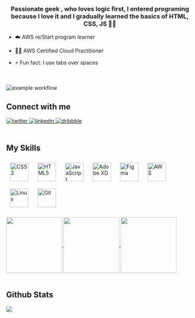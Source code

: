  
### <div align="center">Passionate geek , who loves logic first, I entered programing because I love it and I gradually learned the basics of HTML, CSS, JS 👨‍💻</div>  
  

- ☁️ AWS re/Start program learner  
  

- 👨‍💻 AWS Certified Cloud Practitioner   
  

- ⚡ Fun fact: I use tabs over spaces  

<br/>  

![example workflow](https://www.codewars.com/users/MousaAlsultan/badges/large)

## Connect with me  
<div >
<a href="https://twitter.com/https://twitter.com/Mousasultan2000" target="_blank">
<img src=https://img.shields.io/badge/twitter-%2300acee.svg?&style=for-the-badge&logo=twitter&logoColor=white alt=twitter style="margin-bottom: 5px;" />
</a>
<a href="https://linkedin.com/in/https://www.linkedin.com/in/mousa-alsultan-aa99481b9/" target="_blank">
<img src=https://img.shields.io/badge/linkedin-%231E77B5.svg?&style=for-the-badge&logo=linkedin&logoColor=white alt=linkedin style="margin-bottom: 5px;" />
</a>
<a href="https://dribbble.com/https://dribbble.com/mousasultan" target="_blank">
<img src=https://img.shields.io/badge/dribbble-%23E45285.svg?&style=for-the-badge&logo=dribbble&logoColor=white alt=dribbble style="margin-bottom: 5px;" />
</a>  
</div>



<br/>  


## My Skills 


<div >  
<a href="https://www.w3schools.com/css/" target="_blank"><img style="margin: 10px" src="https://profilinator.rishav.dev/skills-assets/css3-original-wordmark.svg" alt="CSS3" height="50" /></a>  
<a href="https://en.wikipedia.org/wiki/HTML5" target="_blank"><img style="margin: 10px" src="https://profilinator.rishav.dev/skills-assets/html5-original-wordmark.svg" alt="HTML5" height="50" /></a>  
<a href="https://www.javascript.com/" target="_blank"><img style="margin: 10px" src="https://profilinator.rishav.dev/skills-assets/javascript-original.svg" alt="JavaScript" height="50" /></a>  
<a href="https://www.adobe.com/in/products/xd.html" target="_blank"><img style="margin: 10px" src="https://profilinator.rishav.dev/skills-assets/adobexd.png" alt="Adobe XD" height="50" /></a>  
<a href="https://www.figma.com/" target="_blank"><img style="margin: 10px" src="https://profilinator.rishav.dev/skills-assets/figma-icon.svg" alt="Figma" height="50" /></a>   
<a href="https://aws.amazon.com/" target="_blank"><img style="margin: 10px" src="https://profilinator.rishav.dev/skills-assets/amazonwebservices-original-wordmark.svg" alt="AWS" height="50" /></a>  
<a href="https://www.linux.org/" target="_blank"><img style="margin: 10px" src="https://profilinator.rishav.dev/skills-assets/linux-original.svg" alt="Linux" height="50" /></a>  
<a href="https://github.com/" target="_blank"><img style="margin: 10px" src="https://profilinator.rishav.dev/skills-assets/git-scm-icon.svg" alt="Git" height="50" /></a>  
</div>
<div >
<br/> 
    <a href="https://www.credly.com/badges/9985f404-0d1d-4647-b7a5-36f86d0dad68/linked_in?t=ror1sa">
<img align="center" width="150px" src="https://images.credly.com/size/220x220/images/44e2c252-5d19-4574-9646-005f7225bf53/image.png">
</a>
  <a href="https://www.credly.com/badges/314abef6-dbbb-4190-af0a-1c9f889d91ef/linked_in_profile">
<img align="center" width="150px" src="https://user-images.githubusercontent.com/72108088/184443807-a63a0c6d-2c54-4cab-a0ca-32901085071d.png">
</a>
  <a href="https://www.credly.com/badges/407881a9-e283-4668-814e-bfec3a4a0067/linked_in_profile">
<img align="center" width="150px" src="https://images.credly.com/size/680x680/images/2784d0d8-327c-406f-971e-9f0e15097003/image.png">
</a>
 </div>
 

<br/>  

## Github Stats  
<div ><img src="https://github-readme-stats.vercel.app/api/top-langs/?username=MousaAlsultan&hide_border=true&layout=compact" align="center" /></div>  





